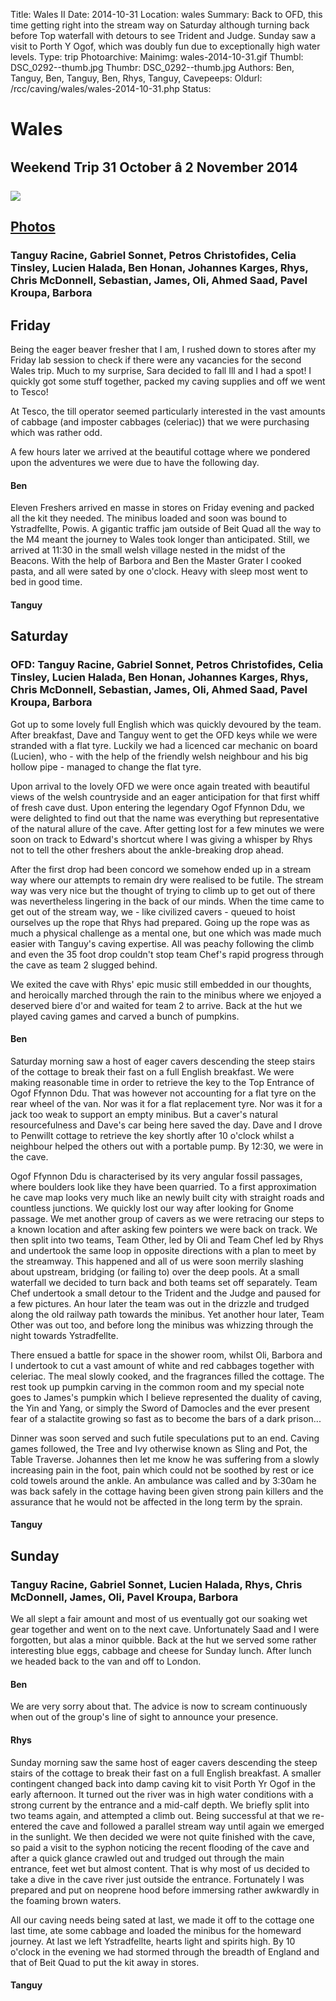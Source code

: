 Title: Wales II
Date: 2014-10-31
Location: wales
Summary: Back to OFD, this time getting right into the stream way on Saturday although turning back before Top waterfall with detours to see Trident and Judge. Sunday saw a visit to Porth Y Ogof, which was doubly fun due to exceptionally high water levels.
Type: trip
Photoarchive:
Mainimg: wales-2014-10-31.gif
Thumbl: DSC_0292--thumb.jpg
Thumbr: DSC_0292--thumb.jpg
Authors:  Ben,  Tanguy,  Ben,  Tanguy,  Ben,  Rhys,  Tanguy, 
Cavepeeps:
Oldurl: /rcc/caving/wales/wales-2014-10-31.php
Status:

#  Wales 

##  Weekend Trip 31 October â 2 November 2014 

[ ![](wales-2014-10-31.gif) ](/caving/photo_archive/trips/2014-10-31%20-%20wales/)

##  [ Photos ](/caving/photo_archive/trips/2014-10-31%20-%20wales/)

###  Tanguy Racine, Gabriel Sonnet, Petros Christofides, Celia Tinsley, Lucien Halada, Ben Honan, Johannes Karges, Rhys, Chris McDonnell, Sebastian, James, Oli, Ahmed Saad, Pavel Kroupa, Barbora 

##  Friday 

Being the eager beaver fresher that I am, I rushed down to stores after my Friday lab session to check if there were any vacancies for the second Wales trip. Much to my surprise, Sara decided to fall Ill and I had a spot! I quickly got some stuff together, packed my caving supplies and off we went to Tesco! 

At Tesco, the till operator seemed particularly interested in the vast amounts of cabbage (and imposter cabbages (celeriac)) that we were purchasing which was rather odd. 

A few hours later we arrived at the beautiful cottage where we pondered upon the adventures we were due to have the following day. 

####  Ben 

Eleven Freshers arrived en masse in stores on Friday evening and packed all the kit they needed. The minibus loaded and soon was bound to Ystradfellte, Powis. A gigantic traffic jam outside of Beit Quad all the way to the M4 meant the journey to Wales took longer than anticipated. Still, we arrived at 11:30 in the small welsh village nested in the midst of the Beacons. With the help of Barbora and Ben the Master Grater I cooked pasta, and all were sated by one o'clock. Heavy with sleep most went to bed in good time. 

####  Tanguy 

##  Saturday 

###  OFD: Tanguy Racine, Gabriel Sonnet, Petros Christofides, Celia Tinsley, Lucien Halada, Ben Honan, Johannes Karges, Rhys, Chris McDonnell, Sebastian, James, Oli, Ahmed Saad, Pavel Kroupa, Barbora 

Got up to some lovely full English which was quickly devoured by the team. After breakfast, Dave and Tanguy went to get the OFD keys while we were stranded with a flat tyre. Luckily we had a licenced car mechanic on board (Lucien), who - with the help of the friendly welsh neighbour and his big hollow pipe - managed to change the flat tyre. 

Upon arrival to the lovely OFD we were once again treated with beautiful views of the welsh countryside and an eager anticipation for that first whiff of fresh cave dust. Upon entering the legendary Ogof Ffynnon Ddu, we were delighted to find out that the name was everything but representative of the natural allure of the cave. After getting lost for a few minutes we were soon on track to Edward's shortcut where I was giving a whisper by Rhys not to tell the other freshers about the ankle-breaking drop ahead. 

After the first drop had been concord we somehow ended up in a stream way where our attempts to remain dry were realised to be futile. The stream way was very nice but the thought of trying to climb up to get out of there was nevertheless lingering in the back of our minds. When the time came to get out of the stream way, we - like civilized cavers - queued to hoist ourselves up the rope that Rhys had prepared. Going up the rope was as much a physical challenge as a mental one, but one which was made much easier with Tanguy's caving expertise. All was peachy following the climb and even the 35 foot drop couldn't stop team Chef's rapid progress through the cave as team 2 slugged behind. 

We exited the cave with Rhys' epic music still embedded in our thoughts, and heroically marched through the rain to the minibus where we enjoyed a deserved biere d'or and waited for team 2 to arrive. Back at the hut we played caving games and carved a bunch of pumpkins. 

####  Ben 

Saturday morning saw a host of eager cavers descending the steep stairs of the cottage to break their fast on a full English breakfast. We were making reasonable time in order to retrieve the key to the Top Entrance of Ogof Ffynnon Ddu. That was however not accounting for a flat tyre on the rear wheel of the van. Nor was it for a flat replacement tyre. Nor was it for a jack too weak to support an empty minibus. But a caver's natural resourcefulness and Dave's car being here saved the day. Dave and I drove to Penwillt cottage to retrieve the key shortly after 10 o'clock whilst a neighbour helped the others out with a portable pump. By 12:30, we were in the cave. 

Ogof Ffynnon Ddu is characterised by its very angular fossil passages, where boulders look like they have been quarried. To a first approximation he cave map looks very much like an newly built city with straight roads and countless junctions. We quickly lost our way after looking for Gnome passage. We met another group of cavers as we were retracing our steps to a known location and after asking few pointers we were back on track. We then split into two teams, Team Other, led by Oli and Team Chef led by Rhys and undertook the same loop in opposite directions with a plan to meet by the streamway. This happened and all of us were soon merrily slashing about upstream, bridging (or failing to) over the deep pools. At a small waterfall we decided to turn back and both teams set off separately. Team Chef undertook a small detour to the Trident and the Judge and paused for a few pictures. An hour later the team was out in the drizzle and trudged along the old railway path towards the minibus. Yet another hour later, Team Other was out too, and before long the minibus was whizzing through the night towards Ystradfellte. 

There ensued a battle for space in the shower room, whilst Oli, Barbora and I undertook to cut a vast amount of white and red cabbages together with celeriac. The meal slowly cooked, and the fragrances filled the cottage. The rest took up pumpkin carving in the common room and my special note goes to James's pumpkin which I believe represented the duality of caving, the Yin and Yang, or simply the Sword of Damocles and the ever present fear of a stalactite growing so fast as to become the bars of a dark prison... 

Dinner was soon served and such futile speculations put to an end. Caving games followed, the Tree and Ivy otherwise known as Sling and Pot, the Table Traverse. Johannes then let me know he was suffering from a slowly increasing pain in the foot, pain which could not be soothed by rest or ice cold towels around the ankle. An ambulance was called and by 3:30am he was back safely in the cottage having been given strong pain killers and the assurance that he would not be affected in the long term by the sprain. 

####  Tanguy 

##  Sunday 

###  Tanguy Racine, Gabriel Sonnet, Lucien Halada, Rhys, Chris McDonnell, James, Oli, Pavel Kroupa, Barbora 

We all slept a fair amount and most of us eventually got our soaking wet gear together and went on to the next cave. Unfortunately Saad and I were forgotten, but alas a minor quibble. Back at the hut we served some rather interesting blue eggs, cabbage and cheese for Sunday lunch. After lunch we headed back to the van and off to London. 

####  Ben 

We are very sorry about that. The advice is now to scream continuously when out of the group's line of sight to announce your presence. 

####  Rhys 

Sunday morning saw the same host of eager cavers descending the steep stairs of the cottage to break their fast on a full English breakfast. A smaller contingent changed back into damp caving kit to visit Porth Yr Ogof in the early afternoon. It turned out the river was in high water conditions with a strong current by the entrance and a mid-calf depth. We briefly split into two teams again, and attempted a climb out. Being successful at that we re-entered the cave and followed a parallel stream way until again we emerged in the sunlight. We then decided we were not quite finished with the cave, so paid a visit to the syphon noticing the recent flooding of the cave and after a quick glance crawled out and trudged out through the main entrance, feet wet but almost content. That is why most of us decided to take a dive in the cave river just outside the entrance. Fortunately I was prepared and put on neoprene hood before immersing rather awkwardly in the foaming brown waters. 

All our caving needs being sated at last, we made it off to the cottage one last time, ate some cabbage and loaded the minibus for the homeward journey. At last we left Ystradfellte, hearts light and spirits high. By 10 o'clock in the evening we had stormed through the breadth of England and that of Beit Quad to put the kit away in stores. 

####  Tanguy 
